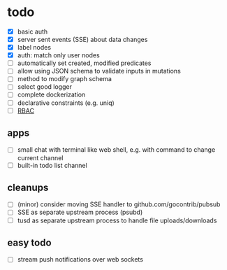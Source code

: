 # todo

* [x] basic auth
* [x] server sent events (SSE) about data changes
* [x] label nodes
* [x] auth: match only user nodes
* [ ] automatically set created, modified predicates
* [ ] allow using JSON schema to validate inputs in mutations
* [ ] method to modify graph schema
* [ ] select good logger
* [ ] complete dockerization
* [ ] declarative constraints (e.g. uniq)
* [ ] [RBAC](https://en.wikipedia.org/wiki/Role-based_access_control)

## apps

* [ ] small chat with terminal like web shell, e.g. with command to change current channel
* [ ] built-in todo list channel

## cleanups

* [ ] (minor) consider moving SSE handler to github.com/gocontrib/pubsub
* [ ] SSE as separate upstream process (psubd)
* [ ] tusd as separate upstream process to handle file uploads/downloads

## easy todo

* [ ] stream push notifications over web sockets
